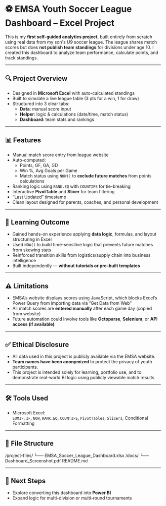 # ⚽ EMSA Youth Soccer League Dashboard – Excel Project

This is my **first self-guided analytics project**, built entirely from scratch using real data from my son's U9 soccer league. The league shares match scores but does **not publish team standings** for divisions under age 10. I created this dashboard to analyze team performance, calculate points, and track standings.

---

## 🔍 Project Overview

- Designed in **Microsoft Excel** with auto-calculated standings
- Built to simulate a live league table (3 pts for a win, 1 for draw)
- Structured into 3 clear tabs:
  - **Data**: manual score input
  - **Helper**: logic & calculations (date/time, match status)
  - **Dashboard**: team stats and rankings

---

## 📊 Features

- Manual match score entry from league website
- Auto-computed:
  - Points, GF, GA, GD
  - Win %, Avg Goals per Game
  - Match status using `NOW()` to **exclude future matches** from points calculations
- Ranking logic using `RANK.EQ` with `COUNTIFS` for tie-breaking
- Interactive **PivotTable** and **Slicer** for team filtering
- “Last Updated” timestamp
- Clean layout designed for parents, coaches, and personal development

---

## 🧠 Learning Outcome

- Gained hands-on experience applying **data logic**, formulas, and layout structuring in Excel
- Used `NOW()` to build time-sensitive logic that prevents future matches from skewing stats
- Reinforced transition skills from logistics/supply chain into business intelligence
- Built independently — **without tutorials or pre-built templates**

---

## ⚠️ Limitations

- EMSA’s website displays scores using JavaScript, which blocks Excel’s Power Query from importing data via “Get Data from Web”
- All match scores are **entered manually** after each game day (copied from website)
- Future automation could involve tools like **Octoparse**, **Selenium**, or **API access (if available)**

---

## ✅ Ethical Disclosure

- All data used in this project is publicly available via the EMSA website.
- **Team names have been anonymized** to protect the privacy of youth participants.
- This project is intended solely for learning, portfolio use, and to demonstrate real-world BI logic using publicly viewable match results.

---

## 🛠 Tools Used

- Microsoft Excel:  
  `SUMIF`, `IF`, `NOW`, `RANK.EQ`, `COUNTIFS`, `PivotTables`, `Slicers`, Conditional Formatting

---
## 📁 File Structure

/project-files/
└── EMSA_Soccer_League_Dashboard.xlsx
/docs/
└── Dashboard_Screenshot.pdf
README.md

---

## 📎 Next Steps

- Explore converting this dashboard into **Power BI**
- Expand logic for multi-division or multi-round tournaments
